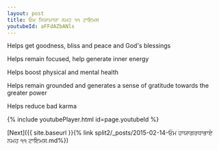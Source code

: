 ```yaml
---
layout: post
title: ਓਮ ਨਿਯਾਮਾਯਾ ਨਮਹ ੧੧ ਟਾਇਮਸ
youtubeId: aFFdAZbANls
---
```

 
 
Helps get goodness, bliss and peace and God's blessings
 
Helps remain focused, help generate inner energy 
 
Helps boost physical and mental health 
 
Helps remain grounded and generates a sense of gratitude towards the greater power 
 
Helps reduce bad karma
 
 
 
 


{% include youtubePlayer.html id=page.youtubeId %}
 
[Next]({{ site.baseurl }}{% link  split2/_posts/2015-02-14-ਓਮ ਹਾਯਾਗਰਧਾਭਾਏ ਨਮਹ ੧੧ ਟਾਇਮਸ.md%})
 
